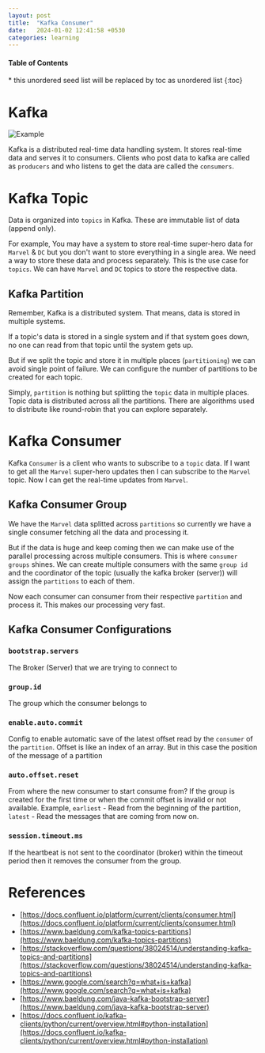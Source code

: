 ```yaml
---
layout: post
title:  "Kafka Consumer"
date:   2024-01-02 12:41:58 +0530
categories: learning
---
```


<nav>
  <h4>Table of Contents</h4>
  * this unordered seed list will be replaced by toc as unordered list
  {:toc}
</nav>

# Kafka

![Example](/weblogs/assets/example.drawio.png)

Kafka is a distributed real-time data handling system. It stores real-time data and serves it to consumers. 
Clients who post data to kafka are called as `producers` and who listens to get the data are called the `consumers`.

# Kafka Topic

Data is organized into `topics` in Kafka. These are immutable list of data (append only). 

For example, You may have a system to store real-time super-hero data for `Marvel` & `DC` but you don't want to store everything in a single area. We need a way to store these data and process separately. This is the use case for `topics`. We can have `Marvel` and `DC` topics to store the respective data.

## Kafka Partition

Remember, Kafka is a distributed system. That means, data is stored in multiple systems.

If a topic's data is stored in a single system and if that system goes down, no one can read from that topic until the system gets up.

But if we split the topic and store it in multiple places (`partitioning`) we can avoid single point of failure. We can configure the number of partitions to be created for each topic.

Simply, `partition` is nothing but splitting the `topic` data in multiple places. Topic data is distributed across all the partitions. There are algorithms used to distribute like round-robin that you can explore separately.

# Kafka Consumer

Kafka `Consumer` is a client who wants to subscribe to a `topic` data. If I want to get all the `Marvel` super-hero updates then I can subscribe to the `Marvel` topic. Now I can get the real-time updates from `Marvel`. 

## Kafka Consumer Group

We have the `Marvel` data splitted across `partitions` so currently we have a single consumer fetching all the data and processing it. 

But if the data is huge and keep coming then we can make use of the parallel processing across multiple consumers. This is where `consumer groups` shines. We can create multiple consumers with the same `group id` and the coordinator of the topic (usually the kafka broker (server)) will assign the `partitions` to each of them.

Now each consumer can consumer from their respective `partition` and process it. This makes our processing very fast.

## Kafka Consumer Configurations

### `bootstrap.servers`

The Broker (Server) that we are trying to connect to

### `group.id`

The group which the consumer belongs to

### `enable.auto.commit`

Config to enable automatic save of the latest offset read by the `consumer` of the `partition`. Offset is like an index of an array. But in this case the position of the message of a partition

### `auto.offset.reset`

From where the new consumer to start consume from? If the group is created for the first time or when the commit offset is invalid or not available. Example, `earliest` - Read from the beginning of the partition, `latest` - Read the messages that are coming from now on.

### `session.timeout.ms`

If the heartbeat is not sent to the coordinator (broker) within the timeout period then it removes the consumer from the group.

# References

* [https://docs.confluent.io/platform/current/clients/consumer.html](https://docs.confluent.io/platform/current/clients/consumer.html)
* [https://www.baeldung.com/kafka-topics-partitions](https://www.baeldung.com/kafka-topics-partitions)
* [https://stackoverflow.com/questions/38024514/understanding-kafka-topics-and-partitions](https://stackoverflow.com/questions/38024514/understanding-kafka-topics-and-partitions)
* [https://www.google.com/search?q=what+is+kafka](https://www.google.com/search?q=what+is+kafka)
* [https://www.baeldung.com/java-kafka-bootstrap-server](https://www.baeldung.com/java-kafka-bootstrap-server)
* [https://docs.confluent.io/kafka-clients/python/current/overview.html#python-installation](https://docs.confluent.io/kafka-clients/python/current/overview.html#python-installation)

